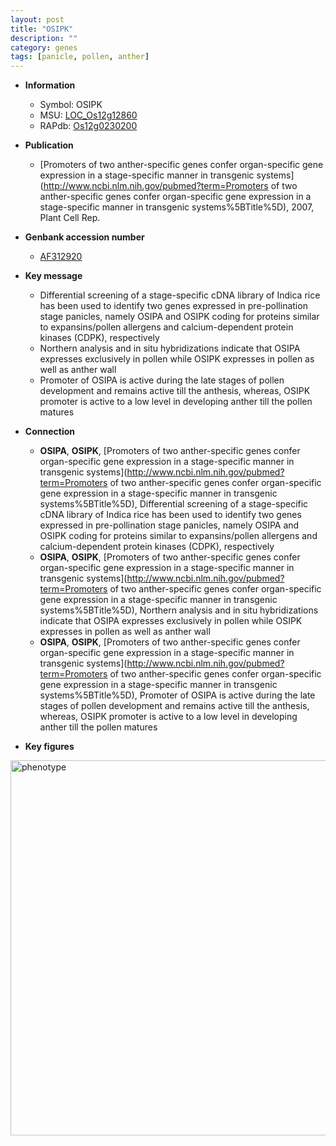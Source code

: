```yaml
---
layout: post
title: "OSIPK"
description: ""
category: genes
tags: [panicle, pollen, anther]
---
```


* **Information**  
    + Symbol: OSIPK  
    + MSU: [LOC_Os12g12860](http://rice.plantbiology.msu.edu/cgi-bin/ORF_infopage.cgi?orf=LOC_Os12g12860)  
    + RAPdb: [Os12g0230200](http://rapdb.dna.affrc.go.jp/viewer/gbrowse_details/irgsp1?name=Os12g0230200)  

* **Publication**  
    + [Promoters of two anther-specific genes confer organ-specific gene expression in a stage-specific manner in transgenic systems](http://www.ncbi.nlm.nih.gov/pubmed?term=Promoters of two anther-specific genes confer organ-specific gene expression in a stage-specific manner in transgenic systems%5BTitle%5D), 2007, Plant Cell Rep.

* **Genbank accession number**  
    + [AF312920](http://www.ncbi.nlm.nih.gov/nuccore/AF312920)

* **Key message**  
    + Differential screening of a stage-specific cDNA library of Indica rice has been used to identify two genes expressed in pre-pollination stage panicles, namely OSIPA and OSIPK coding for proteins similar to expansins/pollen allergens and calcium-dependent protein kinases (CDPK), respectively
    + Northern analysis and in situ hybridizations indicate that OSIPA expresses exclusively in pollen while OSIPK expresses in pollen as well as anther wall
    + Promoter of OSIPA is active during the late stages of pollen development and remains active till the anthesis, whereas, OSIPK promoter is active to a low level in developing anther till the pollen matures

* **Connection**  
    + __OSIPA__, __OSIPK__, [Promoters of two anther-specific genes confer organ-specific gene expression in a stage-specific manner in transgenic systems](http://www.ncbi.nlm.nih.gov/pubmed?term=Promoters of two anther-specific genes confer organ-specific gene expression in a stage-specific manner in transgenic systems%5BTitle%5D), Differential screening of a stage-specific cDNA library of Indica rice has been used to identify two genes expressed in pre-pollination stage panicles, namely OSIPA and OSIPK coding for proteins similar to expansins/pollen allergens and calcium-dependent protein kinases (CDPK), respectively
    + __OSIPA__, __OSIPK__, [Promoters of two anther-specific genes confer organ-specific gene expression in a stage-specific manner in transgenic systems](http://www.ncbi.nlm.nih.gov/pubmed?term=Promoters of two anther-specific genes confer organ-specific gene expression in a stage-specific manner in transgenic systems%5BTitle%5D), Northern analysis and in situ hybridizations indicate that OSIPA expresses exclusively in pollen while OSIPK expresses in pollen as well as anther wall
    + __OSIPA__, __OSIPK__, [Promoters of two anther-specific genes confer organ-specific gene expression in a stage-specific manner in transgenic systems](http://www.ncbi.nlm.nih.gov/pubmed?term=Promoters of two anther-specific genes confer organ-specific gene expression in a stage-specific manner in transgenic systems%5BTitle%5D), Promoter of OSIPA is active during the late stages of pollen development and remains active till the anthesis, whereas, OSIPK promoter is active to a low level in developing anther till the pollen matures

* **Key figures**  
<img src="http://ricencode.github.io/images/OSIPK.pheno.png" alt="phenotype"  style="width: 600px;"/>




